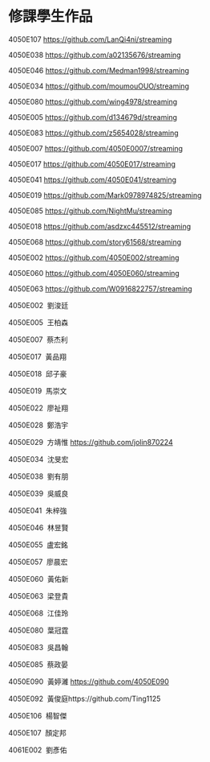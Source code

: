 
# 修課學生作品

4050E107 https://github.com/LanQi4ni/streaming

4050E038 https://github.com/a02135676/streaming

4050E046 https://github.com/Medman1998/streaming

4050E034 https://github.com/moumouOUO/streaming

4050E080 https://github.com/wing4978/streaming

4050E005 https://github.com/d134679d/streaming

4050E083 https://github.com/z5654028/streaming

4050E007 https://github.com/4050E0007/streaming

4050E017 https://github.com/4050E017/streaming

4050E041 https://github.com/4050E041/streaming

4050E019 https://github.com/Mark0978974825/streaming

4050E085 https://github.com/NightMu/streaming

4050E018 https://github.com/asdzxc445512/streaming

4050E068 https://github.com/story61568/streaming

4050E002 https://github.com/4050E002/streaming

4050E060 https://github.com/4050E060/streaming

4050E063 https://github.com/W0916822757/streaming
 

4050E002  劉浚廷

4050E005  王柏森

4050E007  蔡杰利

4050E017  黃品翔

4050E018  邱子豪

4050E019  馬崇文

4050E022  廖祉翔

4050E028  鄭浩宇

4050E029  方靖惟 https://github.com/jolin870224

4050E034  沈旻宏

4050E038  劉有朋

4050E039  吳威良

4050E041  朱梓強

4050E046  林昱賢

4050E055  盧宏銘

4050E057  廖晨宏

4050E060  黃佑新

4050E063  梁登貴

4050E068  江佳玲

4050E080  葉冠霆

4050E083  吳昌翰

4050E085  蔡政晏

4050E090  黃婷濰 https://github.com/4050E090

4050E092  黃俊庭https://github.com/Ting1125

4050E106  楊智傑

4050E107  顏定邦

4061E002  劉彥佑


